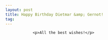 ```yaml
---
layout: post
title: Happy Birthday Dietmar &amp; Gernot!
tag: 
---
```



                <p>All the best wishes!</p>
            
